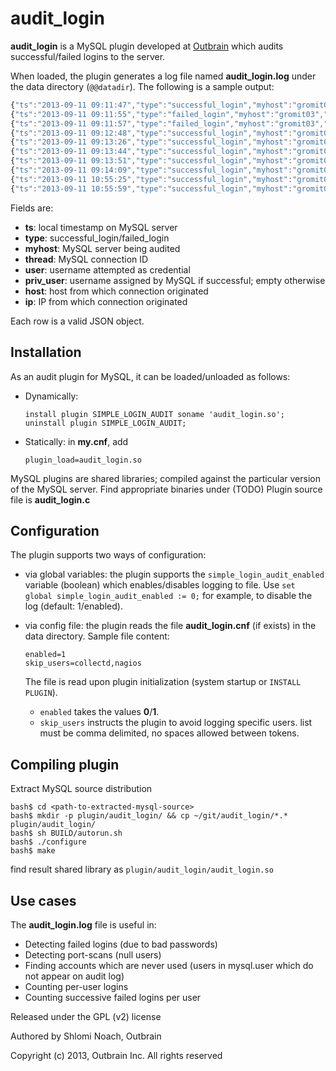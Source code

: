 audit_login
===========

**audit_login** is a MySQL plugin developed at [Outbrain](https://github.com/outbrain) which audits successful/failed logins to the server.

When loaded, the plugin generates a log file named **audit_login.log** under the data directory (```@@datadir```). The following is a sample output:

```JavaScript
{"ts":"2013-09-11 09:11:47","type":"successful_login","myhost":"gromit03","thread":"74153868","user":"web_user","priv_user":"web_user","host":"web-87.localdomain","ip":"10.0.0.87"}
{"ts":"2013-09-11 09:11:55","type":"failed_login","myhost":"gromit03","thread":"74153869","user":"backup_user","priv_user":"","host":"web-32","ip":"10.0.0.32"}
{"ts":"2013-09-11 09:11:57","type":"failed_login","myhost":"gromit03","thread":"74153870","user":"backup_user","priv_user":"","host":"web-32","ip":"10.0.0.32"}
{"ts":"2013-09-11 09:12:48","type":"successful_login","myhost":"gromit03","thread":"74153871","user":"root","priv_user":"root","host":"localhost","ip":"10.0.0.111"}
{"ts":"2013-09-11 09:13:26","type":"successful_login","myhost":"gromit03","thread":"74153872","user":"web_user","priv_user":"web_user","host":"web-11.localdomain","ip":"10.0.0.11"}
{"ts":"2013-09-11 09:13:44","type":"successful_login","myhost":"gromit03","thread":"74153873","user":"web_user","priv_user":"web_user","host":"web-40.localdomain","ip":"10.0.0.40"}
{"ts":"2013-09-11 09:13:51","type":"successful_login","myhost":"gromit03","thread":"74153874","user":"web_user","priv_user":"web_user","host":"web-03.localdomain","ip":"10.0.0.03"}
{"ts":"2013-09-11 09:14:09","type":"successful_login","myhost":"gromit03","thread":"74153875","user":"web_user","priv_user":"web_user","host":"web-40.localdomain","ip":"10.0.0.40"}
{"ts":"2013-09-11 10:55:25","type":"successful_login","myhost":"gromit03","thread":"74153876","user":"web_user","priv_user":"web_user","host":"web-87.localdomain","ip":"10.0.0.87"}
{"ts":"2013-09-11 10:55:59","type":"successful_login","myhost":"gromit03","thread":"74153877","user":"web_user","priv_user":"web_user","host":"web-12.localdomain","ip":"10.0.0.12"}
```

Fields are:

 - **ts**: local timestamp on MySQL server
 - **type**: successful_login/failed_login
 - **myhost**: MySQL server being audited
 - **thread**: MySQL connection ID
 - **user**: username attempted as credential
 - **priv_user**: username assigned by MySQL if successful; empty otherwise
 - **host**: host from which connection originated
 - **ip**: IP from which connection originated

Each row is a valid JSON object.


Installation
------------

As an audit plugin for MySQL, it can be loaded/unloaded as follows:

  - Dynamically:
    ```
    install plugin SIMPLE_LOGIN_AUDIT soname 'audit_login.so';
    uninstall plugin SIMPLE_LOGIN_AUDIT;
    ```

  - Statically: in **my.cnf**, add
    ```
    plugin_load=audit_login.so
    ```

MySQL plugins are shared libraries; compiled against the particular version of the MySQL server. Find appropriate binaries under (TODO)
Plugin source file is **audit_login.c**




Configuration
-------------

The plugin supports two ways of configuration:

  - via global variables: the plugin supports the ```simple_login_audit_enabled``` variable (boolean) which enables/disables logging to file. Use ```set global simple_login_audit_enabled := 0;``` for example, to disable the log (default: 1/enabled).
  - via config file: the plugin reads the file **audit_login.cnf** (if exists) in the data directory. Sample file content:

    ```
    enabled=1
    skip_users=collectd,nagios
    ```

    The file is read upon plugin initialization (system startup or ```INSTALL PLUGIN```).
    - ```enabled``` takes the values **0**/**1**.
    - ```skip_users``` instructs the plugin to avoid logging specific users. list must be comma delimited, no spaces allowed between tokens.


Compiling plugin
----------------

Extract MySQL source distribution

```
bash$ cd <path-to-extracted-mysql-source>
bash$ mkdir -p plugin/audit_login/ && cp ~/git/audit_login/*.* plugin/audit_login/
bash$ sh BUILD/autorun.sh
bash$ ./configure
bash$ make
```

find result shared library as ```plugin/audit_login/audit_login.so```

Use cases
---------

The **audit_login.log** file is useful in:

 - Detecting failed logins (due to bad passwords)
 - Detecting port-scans (null users)
 - Finding accounts which are never used (users in mysql.user which do not appear on audit log)
 - Counting per-user logins
 - Counting successive failed logins per user





Released under the GPL (v2) license

Authored by Shlomi Noach, Outbrain

Copyright (c) 2013, Outbrain Inc. All rights reserved


